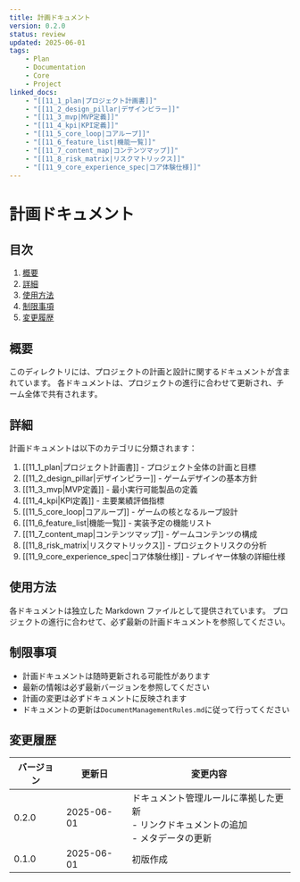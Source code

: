 ```yaml
---
title: 計画ドキュメント
version: 0.2.0
status: review
updated: 2025-06-01
tags:
    - Plan
    - Documentation
    - Core
    - Project
linked_docs:
    - "[[11_1_plan|プロジェクト計画書]]"
    - "[[11_2_design_pillar|デザインピラー]]"
    - "[[11_3_mvp|MVP定義]]"
    - "[[11_4_kpi|KPI定義]]"
    - "[[11_5_core_loop|コアループ]]"
    - "[[11_6_feature_list|機能一覧]]"
    - "[[11_7_content_map|コンテンツマップ]]"
    - "[[11_8_risk_matrix|リスクマトリックス]]"
    - "[[11_9_core_experience_spec|コア体験仕様]]"
---
```


# 計画ドキュメント

## 目次

1. [概要](#概要)
2. [詳細](#詳細)
3. [使用方法](#使用方法)
4. [制限事項](#制限事項)
5. [変更履歴](#変更履歴)

## 概要

このディレクトリには、プロジェクトの計画と設計に関するドキュメントが含まれています。
各ドキュメントは、プロジェクトの進行に合わせて更新され、チーム全体で共有されます。

## 詳細

計画ドキュメントは以下のカテゴリに分類されます：

1. [[11_1_plan|プロジェクト計画書]] - プロジェクト全体の計画と目標
2. [[11_2_design_pillar|デザインピラー]] - ゲームデザインの基本方針
3. [[11_3_mvp|MVP定義]] - 最小実行可能製品の定義
4. [[11_4_kpi|KPI定義]] - 主要業績評価指標
5. [[11_5_core_loop|コアループ]] - ゲームの核となるループ設計
6. [[11_6_feature_list|機能一覧]] - 実装予定の機能リスト
7. [[11_7_content_map|コンテンツマップ]] - ゲームコンテンツの構成
8. [[11_8_risk_matrix|リスクマトリックス]] - プロジェクトリスクの分析
9. [[11_9_core_experience_spec|コア体験仕様]] - プレイヤー体験の詳細仕様

## 使用方法

各ドキュメントは独立した Markdown ファイルとして提供されています。
プロジェクトの進行に合わせて、必ず最新の計画ドキュメントを参照してください。

## 制限事項

-   計画ドキュメントは随時更新される可能性があります
-   最新の情報は必ず最新バージョンを参照してください
-   計画の変更は必ずドキュメントに反映されます
-   ドキュメントの更新は`DocumentManagementRules.md`に従って行ってください

## 変更履歴

| バージョン | 更新日     | 変更内容                                                                                 |
| ---------- | ---------- | ---------------------------------------------------------------------------------------- |
| 0.2.0      | 2025-06-01 | ドキュメント管理ルールに準拠した更新<br>- リンクドキュメントの追加<br>- メタデータの更新 |
| 0.1.0      | 2025-06-01 | 初版作成                                                                                 |
